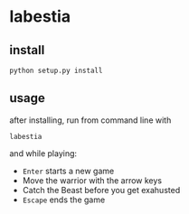 # labestia

## install

```
python setup.py install
```

## usage

after installing, run from command line with

```
labestia
```
and while playing:

* `Enter` starts a new game
* Move the warrior with the arrow keys
* Catch the Beast before you get exahusted
* `Escape` ends the game
